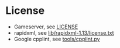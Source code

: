 # License
* Gameserver, see [LICENSE](LICENSE)
* rapidxml, see [lib/rapidxml-1.13/license.txt](lib/rapidxml-1.13/license.txt)
* Google cpplint, see [tools/cpplint.py](tools/cpplint.py)

